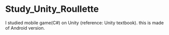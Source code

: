 # Study_Unity_Roullette
I studied mobile game(C#) on Unity (reference: Unity textbook).
this is made of Android version.
